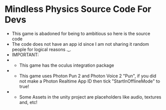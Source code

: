 # Mindless Physics Source Code For Devs
 - This game is abadoned for being to ambitious so here is the source code
 - The code does not have an app id since I am not sharing it random people for logical reasons ._.
 - IMPORTANT:
 - - This game has the oculus integration package
 - - This game uses Photon Pun 2 and Photon Voice 2 "Pun", if you did not make a Photon Realtime App ID then tick "StartInOfflineMode" to true!
 - - Some Assets in the unity project are placeholders like audio, textures and, etc!
